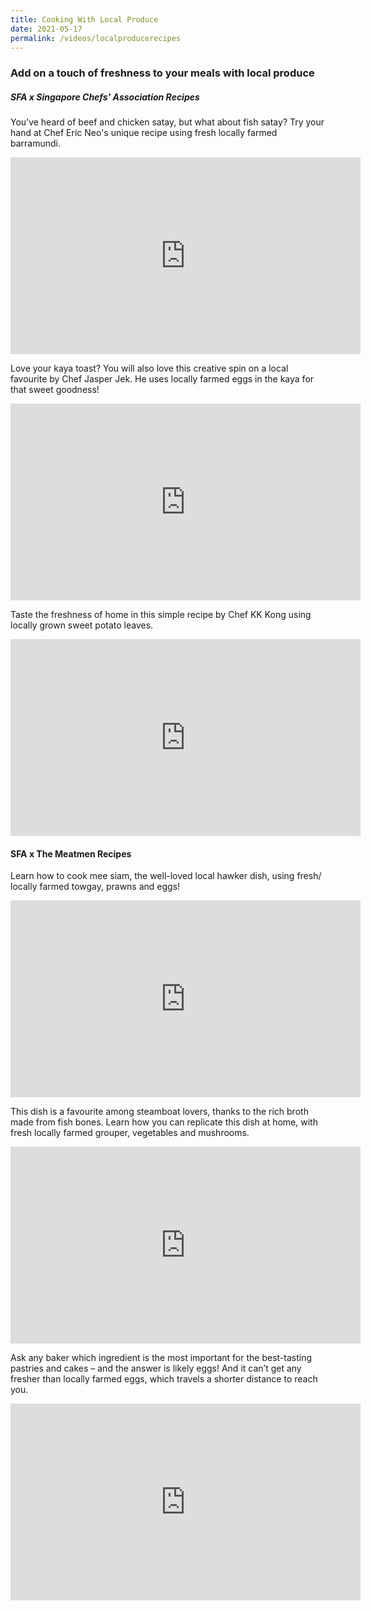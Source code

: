 ```yaml
---
title: Cooking With Local Produce
date: 2021-05-17
permalink: /videos/localproducerecipes
---
```



### Add on a touch of freshness to your meals with local produce


##### SFA x Singapore Chefs' Association Recipes

You’ve heard of beef and chicken satay, but what about fish satay? Try your hand at Chef Eric Neo's unique recipe using fresh locally farmed barramundi. 

<iframe width="560" height="315" src="https://www.youtube.com/embed/miuYKpxM1So" title="YouTube video player" frameborder="0" allow="accelerometer; autoplay; clipboard-write; encrypted-media; gyroscope; picture-in-picture" allowfullscreen></iframe>

Love your kaya toast? You will also love this creative spin on a local favourite by Chef Jasper Jek. He uses locally farmed eggs in the kaya for that sweet goodness!

<iframe width="560" height="315" src="https://www.youtube.com/embed/h77kSrC_xLs" title="YouTube video player" frameborder="0" allow="accelerometer; autoplay; clipboard-write; encrypted-media; gyroscope; picture-in-picture" allowfullscreen></iframe>

Taste the freshness of home in this simple recipe by Chef KK Kong using locally grown sweet potato leaves.

<iframe width="560" height="315" src="https://www.youtube.com/embed/itszntcFREM" title="YouTube video player" frameborder="0" allow="accelerometer; autoplay; clipboard-write; encrypted-media; gyroscope; picture-in-picture" allowfullscreen></iframe>

#### SFA x The Meatmen Recipes

Learn how to cook mee siam, the well-loved local hawker dish, using fresh/ locally farmed towgay, prawns and eggs!

<iframe width="560" height="315" src="https://www.youtube.com/embed/i-XSepuYEDw" title="YouTube video player" frameborder="0" allow="accelerometer; autoplay; clipboard-write; encrypted-media; gyroscope; picture-in-picture" allowfullscreen></iframe>

This dish is a favourite among steamboat lovers, thanks to the rich broth made from fish bones. Learn how you can replicate this dish at home, with fresh locally farmed grouper, vegetables and mushrooms.

<iframe width="560" height="315" src="https://www.youtube.com/embed/eASJUGZnhpg" title="YouTube video player" frameborder="0" allow="accelerometer; autoplay; clipboard-write; encrypted-media; gyroscope; picture-in-picture" allowfullscreen></iframe>

Ask any baker which ingredient is the most important for the best-tasting pastries and cakes – and the answer is likely eggs! And it can’t get any fresher than locally farmed eggs, which travels a shorter distance to reach you.

<iframe width="560" height="315" src="https://www.youtube.com/embed/vrZv6M5Hl4o" title="YouTube video player" frameborder="0" allow="accelerometer; autoplay; clipboard-write; encrypted-media; gyroscope; picture-in-picture" allowfullscreen></iframe>